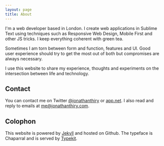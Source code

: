 ```yaml
---
layout: page
title: About
---
```


I'm a web developer based in London. I create web applications in Sublime Text using techniques such as Responsive Web Design, Mobile First and other JS tricks. I keep everything coherent with green tea.

Sometimes I am torn between form and function, features and UI. Good user experience should try to get the most out of both but compromises are always necessary.

I use this website to share my experience, thoughts and experiments on the intersection between life and technology.

## Contact

You can contact me on Twitter [@jonathanthiry](http://twitter.com/jonathanthiry) or [app.net](https://alpha.app.net/jonathanthiry).
I also read and reply to emails at <me@jonathanthiry.com>.

## Colophon

This website is powered by [Jekyll](https://github.com/mojombo/jekyll) and hosted on Github. The typeface is Chaparral and is served by [Typekit](https://typekit.com/).
